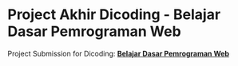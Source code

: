 # Project Akhir Dicoding - Belajar Dasar Pemrograman Web
Project Submission for Dicoding: [**Belajar Dasar Pemrograman Web**](https://www.dicoding.com/academies/123)
